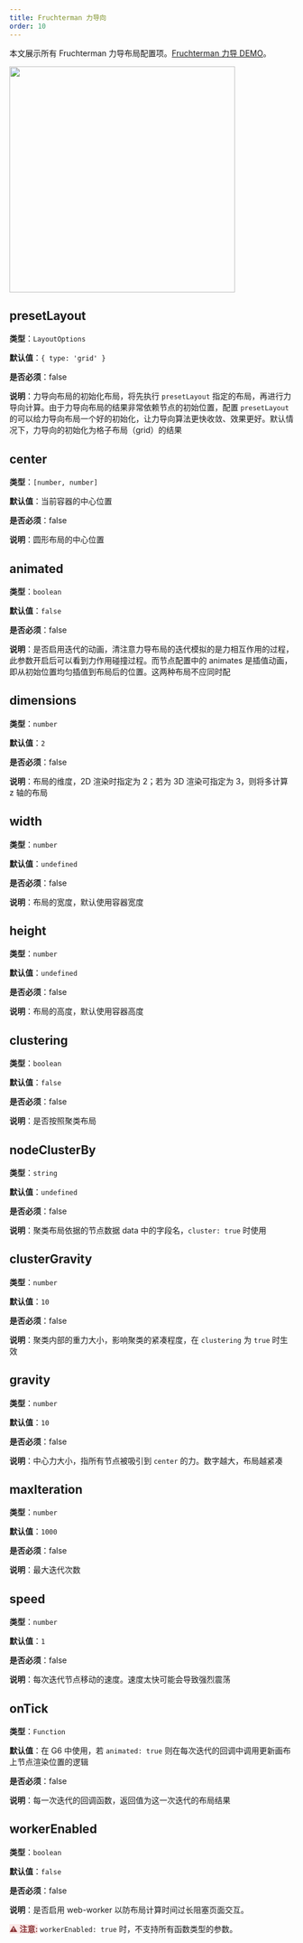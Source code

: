 ```yaml
---
title: Fruchterman 力导向
order: 10
---
```


本文展示所有 Fruchterman 力导布局配置项。[Fruchterman 力导 DEMO](/zh/examples/net/fruchtermanLayout/#basicFruchterman)。

<img src="https://mdn.alipayobjects.com/huamei_qa8qxu/afts/img/A*-s9CTphuwgcAAAAAAAAAAAAADmJ7AQ/original" width=400 />

## presetLayout

**类型**：`LayoutOptions`

**默认值**：`{ type: 'grid' }`

**是否必须**：false

**说明**：力导向布局的初始化布局，将先执行 `presetLayout` 指定的布局，再进行力导向计算。由于力导向布局的结果非常依赖节点的初始位置，配置 `presetLayout` 的可以给力导向布局一个好的初始化，让力导向算法更快收敛、效果更好。默认情况下，力导向的初始化为格子布局（grid）的结果

## center

**类型**：`[number, number]`

**默认值**：当前容器的中心位置

**是否必须**：false

**说明**：圆形布局的中心位置

## animated

**类型**：`boolean`

**默认值**：`false`

**是否必须**：false

**说明**：是否启用迭代的动画，清注意力导布局的迭代模拟的是力相互作用的过程，此参数开启后可以看到力作用碰撞过程。而节点配置中的 animates 是插值动画，即从初始位置均匀插值到布局后的位置。这两种布局不应同时配

## dimensions

**类型**：`number`

**默认值**：`2`

**是否必须**：false

**说明**：布局的维度，2D 渲染时指定为 2；若为 3D 渲染可指定为 3，则将多计算 z 轴的布局

## width

**类型**：`number`

**默认值**：`undefined`

**是否必须**：false

**说明**：布局的宽度，默认使用容器宽度

## height

**类型**：`number`

**默认值**：`undefined`

**是否必须**：false

**说明**：布局的高度，默认使用容器高度

## clustering

**类型**：`boolean`

**默认值**：`false`

**是否必须**：false

**说明**：是否按照聚类布局

## nodeClusterBy

**类型**：`string`

**默认值**：`undefined`

**是否必须**：false

**说明**：聚类布局依据的节点数据 data 中的字段名，`cluster: true` 时使用

## clusterGravity

**类型**：`number`

**默认值**：`10`

**是否必须**：false

**说明**：聚类内部的重力大小，影响聚类的紧凑程度，在 `clustering` 为 `true` 时生效

## gravity

**类型**：`number`

**默认值**：`10`

**是否必须**：false

**说明**：中心力大小，指所有节点被吸引到 `center` 的力。数字越大，布局越紧凑

## maxIteration

**类型**：`number`

**默认值**：`1000`

**是否必须**：false

**说明**：最大迭代次数

## speed

**类型**：`number`

**默认值**：`1`

**是否必须**：false

**说明**：每次迭代节点移动的速度。速度太快可能会导致强烈震荡

## onTick

**类型**：`Function`

**默认值**：在 G6 中使用，若 `animated: true` 则在每次迭代的回调中调用更新画布上节点渲染位置的逻辑

**是否必须**：false

**说明**：每一次迭代的回调函数，返回值为这一次迭代的布局结果

## workerEnabled

**类型**：`boolean`

**默认值**：`false`

**是否必须**：false

**说明**：是否启用 web-worker 以防布局计算时间过长阻塞页面交互。

<span style="background-color: rgb(251, 233, 231); color: rgb(139, 53, 56)"><strong>⚠️ 注意:</strong></span> `workerEnabled: true` 时，不支持所有函数类型的参数。
